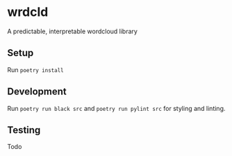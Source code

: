 # wrdcld
A predictable, interpretable wordcloud library

## Setup
Run `poetry install`

## Development
Run `poetry run black src` and `poetry run pylint src` for styling and linting.

## Testing
Todo
